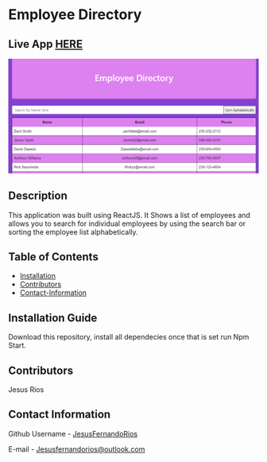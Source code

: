 # Employee Directory            

## Live App [HERE](https://jesusfernandorios.github.io/Employee-directory/)

![screenshot](./img/screenshot.png)                               

## Description
This application was built using ReactJS. It Shows a list of employees and allows you to search for individual employees by using the search bar or sorting the employee list alphabetically.

## Table of Contents
* [Installation](#Installation-Guide)
* [Contributors](#Contributors)
* [Contact-Information](#contact-Information)

## Installation Guide
Download this repository, install all dependecies once that is set run Npm Start.
        
        
## Contributors
Jesus Rios

## Contact Information
Github Username - [JesusFernandoRios](http://github.com/JesusFernandoRios)

E-mail - Jesusfernandorios@outlook.com
